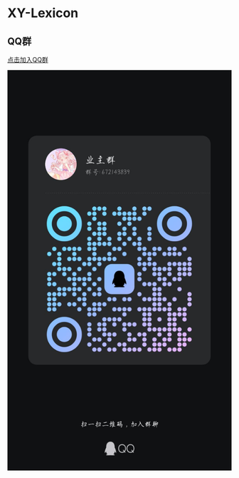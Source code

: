 # XY-Lexicon

## QQ群
[点击加入QQ群](https://qun.qq.com/universal-share/share?ac=1&authKey=4qJdAEsaa8pcxEnb08bFWWRxwJE5JE1q2%2Fvc1ZEV7db9MulnAq49cgSRLbCR2aVy&busi_data=eyJncm91cENvZGUiOiI2NzIxNDM4MzkiLCJ0b2tlbiI6ImdDeEUrNjFlbGhxRllwY0c4azQ5UVU5RWlHTXhMeWtLazZFSmd2bTR6NGhwRG5tNDk1djBFKzhQKzMxRU0rVG0iLCJ1aW4iOiIxNDgwNDU5MjAxIn0%3D&data=mZyGPMtmE8ubcgDhu6TtTLOcQYGVNOPjIHmJ9dQFTCqs87AyBlfnw8Em1SflPRHqo4lssmK9-rhD_ABHxnxsQA&svctype=4&tempid=h5_group_info)

![QQ群二维码](QQgroup.jpg)
